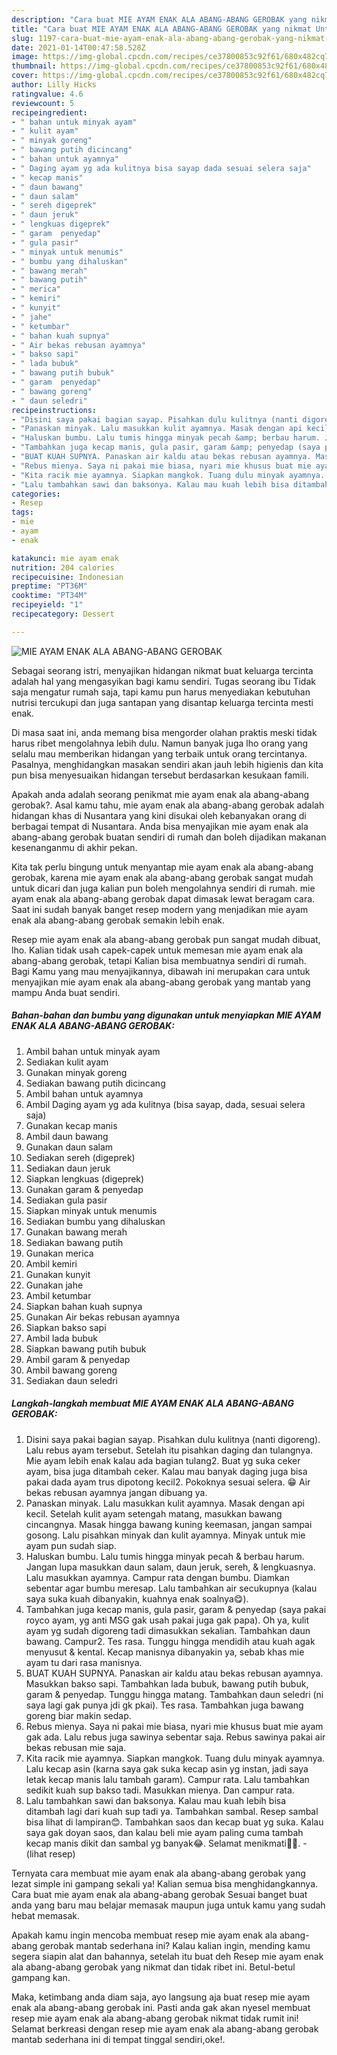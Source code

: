```yaml
---
description: "Cara buat MIE AYAM ENAK ALA ABANG-ABANG GEROBAK yang nikmat Untuk Jualan"
title: "Cara buat MIE AYAM ENAK ALA ABANG-ABANG GEROBAK yang nikmat Untuk Jualan"
slug: 1197-cara-buat-mie-ayam-enak-ala-abang-abang-gerobak-yang-nikmat-untuk-jualan
date: 2021-01-14T00:47:58.528Z
image: https://img-global.cpcdn.com/recipes/ce37800853c92f61/680x482cq70/mie-ayam-enak-ala-abang-abang-gerobak-foto-resep-utama.jpg
thumbnail: https://img-global.cpcdn.com/recipes/ce37800853c92f61/680x482cq70/mie-ayam-enak-ala-abang-abang-gerobak-foto-resep-utama.jpg
cover: https://img-global.cpcdn.com/recipes/ce37800853c92f61/680x482cq70/mie-ayam-enak-ala-abang-abang-gerobak-foto-resep-utama.jpg
author: Lilly Hicks
ratingvalue: 4.6
reviewcount: 5
recipeingredient:
- " bahan untuk minyak ayam"
- " kulit ayam"
- " minyak goreng"
- " bawang putih dicincang"
- " bahan untuk ayamnya"
- " Daging ayam yg ada kulitnya bisa sayap dada sesuai selera saja"
- " kecap manis"
- " daun bawang"
- " daun salam"
- " sereh digeprek"
- " daun jeruk"
- " lengkuas digeprek"
- " garam  penyedap"
- " gula pasir"
- " minyak untuk menumis"
- " bumbu yang dihaluskan"
- " bawang merah"
- " bawang putih"
- " merica"
- " kemiri"
- " kunyit"
- " jahe"
- " ketumbar"
- " bahan kuah supnya"
- " Air bekas rebusan ayamnya"
- " bakso sapi"
- " lada bubuk"
- " bawang putih bubuk"
- " garam  penyedap"
- " bawang goreng"
- " daun seledri"
recipeinstructions:
- "Disini saya pakai bagian sayap. Pisahkan dulu kulitnya (nanti digoreng). Lalu rebus ayam tersebut. Setelah itu pisahkan daging dan tulangnya. Mie ayam lebih enak kalau ada bagian tulang2. Buat yg suka ceker ayam, bisa juga ditambah ceker. Kalau mau banyak daging juga bisa pakai dada ayam trus dipotong kecil2. Pokoknya sesuai selera. 😁 Air bekas rebusan ayamnya jangan dibuang ya."
- "Panaskan minyak. Lalu masukkan kulit ayamnya. Masak dengan api kecil. Setelah kulit ayam setengah matang, masukkan bawang cincangnya. Masak hingga bawang kuning keemasan, jangan sampai gosong. Lalu pisahkan minyak dan kulit ayamnya. Minyak untuk mie ayam pun sudah siap."
- "Haluskan bumbu. Lalu tumis hingga minyak pecah &amp; berbau harum. Jangan lupa masukkan daun salam, daun jeruk, sereh, &amp; lengkuasnya. Lalu masukkan ayamnya. Campur rata dengan bumbu. Diamkan sebentar agar bumbu meresap. Lalu tambahkan air secukupnya (kalau saya suka kuah dibanyakin, kuahnya enak soalnya😋)."
- "Tambahkan juga kecap manis, gula pasir, garam &amp; penyedap (saya pakai royco ayam, yg anti MSG gak usah pakai juga gak papa). Oh ya, kulit ayam yg sudah digoreng tadi dimasukkan sekalian. Tambahkan daun bawang. Campur2. Tes rasa. Tunggu hingga mendidih atau kuah agak menyusut &amp; kental. Kecap manisnya dibanyakin ya, sebab khas mie ayam tu dari rasa manisnya."
- "BUAT KUAH SUPNYA. Panaskan air kaldu atau bekas rebusan ayamnya. Masukkan bakso sapi. Tambahkan lada bubuk, bawang putih bubuk, garam &amp; penyedap. Tunggu hingga matang. Tambahkan daun seledri (ni saya lagi gak punya jdi gk pkai). Tes rasa. Tambahkan juga bawang goreng biar makin sedap."
- "Rebus mienya. Saya ni pakai mie biasa, nyari mie khusus buat mie ayam gak ada. Lalu rebus juga sawinya sebentar saja. Rebus sawinya pakai air bekas rebusan mie saja."
- "Kita racik mie ayamnya. Siapkan mangkok. Tuang dulu minyak ayamnya. Lalu kecap asin (karna saya gak suka kecap asin yg instan, jadi saya letak kecap manis lalu tambah garam). Campur rata. Lalu tambahkan sedikit kuah sup bakso tadi. Masukkan mienya. Dan campur rata."
- "Lalu tambahkan sawi dan baksonya. Kalau mau kuah lebih bisa ditambah lagi dari kuah sup tadi ya. Tambahkan sambal. Resep sambal bisa lihat di lampiran😊. Tambahkan saos dan kecap buat yg suka. Kalau saya gak doyan saos, dan kalau beli mie ayam paling cuma tambah kecap manis dikit dan sambal yg banyak😂. Selamat menikmati🤤😋.           (lihat resep)"
categories:
- Resep
tags:
- mie
- ayam
- enak

katakunci: mie ayam enak 
nutrition: 204 calories
recipecuisine: Indonesian
preptime: "PT36M"
cooktime: "PT34M"
recipeyield: "1"
recipecategory: Dessert

---
```



![MIE AYAM ENAK ALA ABANG-ABANG GEROBAK](https://img-global.cpcdn.com/recipes/ce37800853c92f61/680x482cq70/mie-ayam-enak-ala-abang-abang-gerobak-foto-resep-utama.jpg)

Sebagai seorang istri, menyajikan hidangan nikmat buat keluarga tercinta adalah hal yang mengasyikan bagi kamu sendiri. Tugas seorang ibu Tidak saja mengatur rumah saja, tapi kamu pun harus menyediakan kebutuhan nutrisi tercukupi dan juga santapan yang disantap keluarga tercinta mesti enak.

Di masa  saat ini, anda memang bisa mengorder olahan praktis meski tidak harus ribet mengolahnya lebih dulu. Namun banyak juga lho orang yang selalu mau memberikan hidangan yang terbaik untuk orang tercintanya. Pasalnya, menghidangkan masakan sendiri akan jauh lebih higienis dan kita pun bisa menyesuaikan hidangan tersebut berdasarkan kesukaan famili. 



Apakah anda adalah seorang penikmat mie ayam enak ala abang-abang gerobak?. Asal kamu tahu, mie ayam enak ala abang-abang gerobak adalah hidangan khas di Nusantara yang kini disukai oleh kebanyakan orang di berbagai tempat di Nusantara. Anda bisa menyajikan mie ayam enak ala abang-abang gerobak buatan sendiri di rumah dan boleh dijadikan makanan kesenanganmu di akhir pekan.

Kita tak perlu bingung untuk menyantap mie ayam enak ala abang-abang gerobak, karena mie ayam enak ala abang-abang gerobak sangat mudah untuk dicari dan juga kalian pun boleh mengolahnya sendiri di rumah. mie ayam enak ala abang-abang gerobak dapat dimasak lewat beragam cara. Saat ini sudah banyak banget resep modern yang menjadikan mie ayam enak ala abang-abang gerobak semakin lebih enak.

Resep mie ayam enak ala abang-abang gerobak pun sangat mudah dibuat, lho. Kalian tidak usah capek-capek untuk memesan mie ayam enak ala abang-abang gerobak, tetapi Kalian bisa membuatnya sendiri di rumah. Bagi Kamu yang mau menyajikannya, dibawah ini merupakan cara untuk menyajikan mie ayam enak ala abang-abang gerobak yang mantab yang mampu Anda buat sendiri.

<!--inarticleads1-->

##### Bahan-bahan dan bumbu yang digunakan untuk menyiapkan MIE AYAM ENAK ALA ABANG-ABANG GEROBAK:

1. Ambil  bahan untuk minyak ayam
1. Sediakan  kulit ayam
1. Gunakan  minyak goreng
1. Sediakan  bawang putih dicincang
1. Ambil  bahan untuk ayamnya
1. Ambil  Daging ayam yg ada kulitnya (bisa sayap, dada, sesuai selera saja)
1. Gunakan  kecap manis
1. Ambil  daun bawang
1. Gunakan  daun salam
1. Sediakan  sereh (digeprek)
1. Sediakan  daun jeruk
1. Siapkan  lengkuas (digeprek)
1. Gunakan  garam &amp; penyedap
1. Sediakan  gula pasir
1. Siapkan  minyak untuk menumis
1. Sediakan  bumbu yang dihaluskan
1. Gunakan  bawang merah
1. Sediakan  bawang putih
1. Gunakan  merica
1. Ambil  kemiri
1. Gunakan  kunyit
1. Gunakan  jahe
1. Ambil  ketumbar
1. Siapkan  bahan kuah supnya
1. Gunakan  Air bekas rebusan ayamnya
1. Siapkan  bakso sapi
1. Ambil  lada bubuk
1. Siapkan  bawang putih bubuk
1. Ambil  garam &amp; penyedap
1. Ambil  bawang goreng
1. Sediakan  daun seledri




<!--inarticleads2-->

##### Langkah-langkah membuat MIE AYAM ENAK ALA ABANG-ABANG GEROBAK:

1. Disini saya pakai bagian sayap. Pisahkan dulu kulitnya (nanti digoreng). Lalu rebus ayam tersebut. Setelah itu pisahkan daging dan tulangnya. Mie ayam lebih enak kalau ada bagian tulang2. Buat yg suka ceker ayam, bisa juga ditambah ceker. Kalau mau banyak daging juga bisa pakai dada ayam trus dipotong kecil2. Pokoknya sesuai selera. 😁 Air bekas rebusan ayamnya jangan dibuang ya.
1. Panaskan minyak. Lalu masukkan kulit ayamnya. Masak dengan api kecil. Setelah kulit ayam setengah matang, masukkan bawang cincangnya. Masak hingga bawang kuning keemasan, jangan sampai gosong. Lalu pisahkan minyak dan kulit ayamnya. Minyak untuk mie ayam pun sudah siap.
1. Haluskan bumbu. Lalu tumis hingga minyak pecah &amp; berbau harum. Jangan lupa masukkan daun salam, daun jeruk, sereh, &amp; lengkuasnya. Lalu masukkan ayamnya. Campur rata dengan bumbu. Diamkan sebentar agar bumbu meresap. Lalu tambahkan air secukupnya (kalau saya suka kuah dibanyakin, kuahnya enak soalnya😋).
1. Tambahkan juga kecap manis, gula pasir, garam &amp; penyedap (saya pakai royco ayam, yg anti MSG gak usah pakai juga gak papa). Oh ya, kulit ayam yg sudah digoreng tadi dimasukkan sekalian. Tambahkan daun bawang. Campur2. Tes rasa. Tunggu hingga mendidih atau kuah agak menyusut &amp; kental. Kecap manisnya dibanyakin ya, sebab khas mie ayam tu dari rasa manisnya.
1. BUAT KUAH SUPNYA. Panaskan air kaldu atau bekas rebusan ayamnya. Masukkan bakso sapi. Tambahkan lada bubuk, bawang putih bubuk, garam &amp; penyedap. Tunggu hingga matang. Tambahkan daun seledri (ni saya lagi gak punya jdi gk pkai). Tes rasa. Tambahkan juga bawang goreng biar makin sedap.
1. Rebus mienya. Saya ni pakai mie biasa, nyari mie khusus buat mie ayam gak ada. Lalu rebus juga sawinya sebentar saja. Rebus sawinya pakai air bekas rebusan mie saja.
1. Kita racik mie ayamnya. Siapkan mangkok. Tuang dulu minyak ayamnya. Lalu kecap asin (karna saya gak suka kecap asin yg instan, jadi saya letak kecap manis lalu tambah garam). Campur rata. Lalu tambahkan sedikit kuah sup bakso tadi. Masukkan mienya. Dan campur rata.
1. Lalu tambahkan sawi dan baksonya. Kalau mau kuah lebih bisa ditambah lagi dari kuah sup tadi ya. Tambahkan sambal. Resep sambal bisa lihat di lampiran😊. Tambahkan saos dan kecap buat yg suka. Kalau saya gak doyan saos, dan kalau beli mie ayam paling cuma tambah kecap manis dikit dan sambal yg banyak😂. Selamat menikmati🤤😋. -           (lihat resep)




Ternyata cara membuat mie ayam enak ala abang-abang gerobak yang lezat simple ini gampang sekali ya! Kalian semua bisa menghidangkannya. Cara buat mie ayam enak ala abang-abang gerobak Sesuai banget buat anda yang baru mau belajar memasak maupun juga untuk kamu yang sudah hebat memasak.

Apakah kamu ingin mencoba membuat resep mie ayam enak ala abang-abang gerobak mantab sederhana ini? Kalau kalian ingin, mending kamu segera siapin alat dan bahannya, setelah itu buat deh Resep mie ayam enak ala abang-abang gerobak yang nikmat dan tidak ribet ini. Betul-betul gampang kan. 

Maka, ketimbang anda diam saja, ayo langsung aja buat resep mie ayam enak ala abang-abang gerobak ini. Pasti anda gak akan nyesel membuat resep mie ayam enak ala abang-abang gerobak nikmat tidak rumit ini! Selamat berkreasi dengan resep mie ayam enak ala abang-abang gerobak mantab sederhana ini di tempat tinggal sendiri,oke!.

